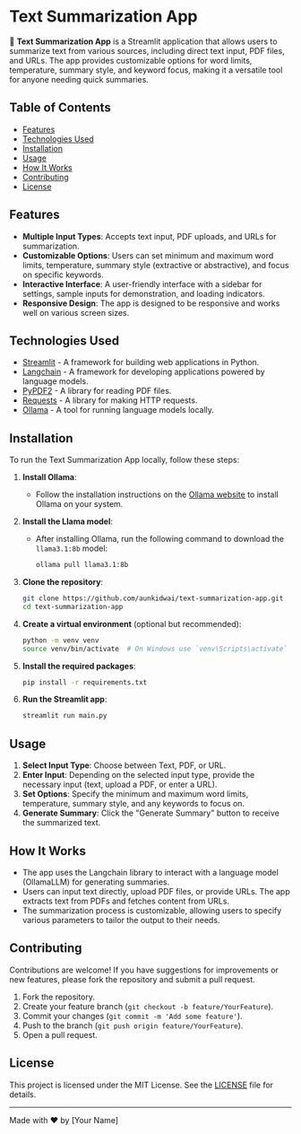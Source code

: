 # Text Summarization App

📝 **Text Summarization App** is a Streamlit application that allows users to summarize text from various sources, including direct text input, PDF files, and URLs. The app provides customizable options for word limits, temperature, summary style, and keyword focus, making it a versatile tool for anyone needing quick summaries.

## Table of Contents
- [Features](#features)
- [Technologies Used](#technologies-used)
- [Installation](#installation)
- [Usage](#usage)
- [How It Works](#how-it-works)
- [Contributing](#contributing)
- [License](#license)

## Features
- **Multiple Input Types**: Accepts text input, PDF uploads, and URLs for summarization.
- **Customizable Options**: Users can set minimum and maximum word limits, temperature, summary style (extractive or abstractive), and focus on specific keywords.
- **Interactive Interface**: A user-friendly interface with a sidebar for settings, sample inputs for demonstration, and loading indicators.
- **Responsive Design**: The app is designed to be responsive and works well on various screen sizes.

## Technologies Used
- [Streamlit](https://streamlit.io/) - A framework for building web applications in Python.
- [Langchain](https://langchain.readthedocs.io/en/latest/) - A framework for developing applications powered by language models.
- [PyPDF2](https://pypdf2.readthedocs.io/en/latest/) - A library for reading PDF files.
- [Requests](https://docs.python-requests.org/en/latest/) - A library for making HTTP requests.
- [Ollama](https://ollama.com/) - A tool for running language models locally.

## Installation
To run the Text Summarization App locally, follow these steps:

1. **Install Ollama**:
   - Follow the installation instructions on the [Ollama website](https://ollama.com/docs/installation) to install Ollama on your system.

2. **Install the Llama model**:
   - After installing Ollama, run the following command to download the `llama3.1:8b` model:
     ```bash
     ollama pull llama3.1:8b
     ```

3. **Clone the repository**:
   ```bash
   git clone https://github.com/aunkidwai/text-summarization-app.git
   cd text-summarization-app
   ```

4. **Create a virtual environment** (optional but recommended):
   ```bash
   python -m venv venv
   source venv/bin/activate  # On Windows use `venv\Scripts\activate`
   ```

5. **Install the required packages**:
   ```bash
   pip install -r requirements.txt
   ```

6. **Run the Streamlit app**:
   ```bash
   streamlit run main.py
   ```

## Usage
1. **Select Input Type**: Choose between Text, PDF, or URL.
2. **Enter Input**: Depending on the selected input type, provide the necessary input (text, upload a PDF, or enter a URL).
3. **Set Options**: Specify the minimum and maximum word limits, temperature, summary style, and any keywords to focus on.
4. **Generate Summary**: Click the "Generate Summary" button to receive the summarized text.

## How It Works
- The app uses the Langchain library to interact with a language model (OllamaLLM) for generating summaries.
- Users can input text directly, upload PDF files, or provide URLs. The app extracts text from PDFs and fetches content from URLs.
- The summarization process is customizable, allowing users to specify various parameters to tailor the output to their needs.

## Contributing
Contributions are welcome! If you have suggestions for improvements or new features, please fork the repository and submit a pull request.

1. Fork the repository.
2. Create your feature branch (`git checkout -b feature/YourFeature`).
3. Commit your changes (`git commit -m 'Add some feature'`).
4. Push to the branch (`git push origin feature/YourFeature`).
5. Open a pull request.

## License
This project is licensed under the MIT License. See the [LICENSE](LICENSE) file for details.

---

Made with ❤️ by [Your Name]
